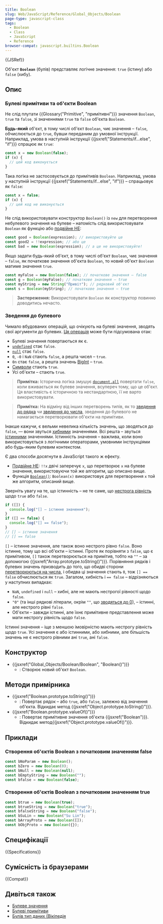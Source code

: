 ```yaml
---
title: Boolean
slug: Web/JavaScript/Reference/Global_Objects/Boolean
page-type: javascript-class
tags:
  - Boolean
  - Class
  - JavaScript
  - Reference
browser-compat: javascript.builtins.Boolean
---
```


{{JSRef}}

Об'єкт **`Boolean`** (булів) представляє логічне значення: `true` (істину) або `false` (хибу).

## Опис

### Булеві примітиви та об'єкти Boolean

Не слід плутати {{Glossary("Primitive", "примітивні")}} значення `Boolean`, `true` та `false`, зі значеннями `true` та `false` об'єкта `Boolean`.

**Будь-який** об'єкт, в тому числі об'єкт `Boolean`, чиє значення – `false`, обчислюється до `true`, бувши переданим до умовної інструкції. Наприклад, умова в наступній інструкції {{jsxref("Statements/if...else", "if")}} спрацює як `true`:

```js
const x = new Boolean(false);
if (x) {
  // цей код виконується
}
```

Така логіка не застосовується до примітивів `Boolean`. Наприклад, умова у наступній інструкції {{jsxref("Statements/if...else", "if")}} – спрацьовує як `false`:

```js
const x = false;
if (x) {
  // цей код не виконується
}
```

Не слід використовувати конструктор `Boolean()` із `new` для перетворення небулевого значення на булеве – натомість слід використовувати `Boolean` як функцію або [подвійне НЕ](/uk/docs/Web/JavaScript/Reference/Operators/Logical_NOT#podviine-ne-):

```js
const good = Boolean(expression); // використовуйте це
const good2 = !!expression; // або це
const bad = new Boolean(expression); // а це не використовуйте!
```

Якщо задати будь-який об'єкт, в тому числі об'єкт `Boolean`, чиє значення – `false`, як початкове значення об'єкта `Boolean`, то новий об'єкт `Boolean` матиме значення `true`.

```js
const myFalse = new Boolean(false); // початкове значення – false
const g = Boolean(myFalse); // початкове значення – true
const myString = new String("Привіт"); // рядковий об'єкт
const s = Boolean(myString); // початкове значення – true
```

> **Застереження:** Використовувати `Boolean` як конструктор повинно доводитись нечасто.

### Зведення до булевого

Чимало вбудованих операцій, що очікують на булеві значення, зводять свої аргументи до булевих. [Ця операція](https://tc39.es/ecma262/#sec-tostring) може бути підсумована отак:

- Булеві значення повертаються як є.
- [`undefined`](/uk/docs/Web/JavaScript/Reference/Global_Objects/undefined) стає `false`.
- [`null`](/uk/docs/Web/JavaScript/Reference/Operators/null) стає `false`.
- `0`, `-0` і `NaN` стають `false`, а решта чисел – `true`.
- `0n` стає `false`, а решта значень [BigInt](/uk/docs/Web/JavaScript/Reference/Global_Objects/BigInt) – `true`.
- [Символи](/uk/docs/Web/JavaScript/Reference/Global_Objects/Symbol) стають `true`.
- Усі об'єкти – стають `true`.

> **Примітка:** Історична логіка змушує [`document.all`](/uk/docs/Web/API/Document/all) повертати `false`, коли вживається як булеве значення, всупереч тому, що це об'єкт. Ця властивість є історичною та нестандартною, її не варто використовувати.

> **Примітка:** На відміну від інших перетворень типів, як то [зведення до рядка](/uk/docs/Web/JavaScript/Reference/Global_Objects/String#zvedennia-do-riadka) чи [зведення до числа](/uk/docs/Web/JavaScript/Reference/Global_Objects/Number#zvedennia-do-chysla), зведення до булевого не намагається перетворювати об'єкти на примітиви.

Інакше кажучи, є вельми невелика кількість значень, що зводяться до `false`, — вони звуться [хибними](/uk/docs/Glossary/Falsy) значеннями. Всі решта – звуться [істинними](/uk/docs/Glossary/Truthy) значеннями. Істинність значення – важлива, коли воно використовується з логічними операторами, умовними інструкціями або будь-яким булевим контекстом.

Є два способи досягнути в JavaScript такого ж ефекту.

- [Подвійне НЕ](/uk/docs/Web/JavaScript/Reference/Operators/Logical_NOT#podviine-ne-): `!!x` двічі заперечує `x`, що перетворює `x` на булеве значення, використовуючи той же алгоритм, що описано вище.
- Функція [`Boolean()`](/uk/docs/Web/JavaScript/Reference/Global_Objects/Boolean/Boolean): `Boolean(x)` використовує для перетворення `x` той же алгоритм, описаний вище.

Зверніть увагу на те, що істинність – не те саме, що [нестрога рівність](/uk/docs/Web/JavaScript/Reference/Operators/Equality) щодо `true` або `false`.

```js
if ([]) {
  console.log("[] – істинне значення");
}
if ([] == false) {
  console.log("[] == false");
}
// [] – істинне значення
// [] == false
```

`[]` – істинне значення, але також воно нестрого рівно `false`. Воно істинне, тому що всі об'єкти – істинні. Проте як порівняти з `false`, що є примітивом, `[]` також перетворюється на примітив, тобто на `""` – за допомогою {{jsxref("Array.prototype.toString()")}}. Порівняння рядків і булевих значень призводить до того, що обидві сторони [перетворюються на числа](/uk/docs/Web/JavaScript/Reference/Global_Objects/Number#zvedennia-do-chysla), і обидва ці значення стають `0`, тож `[] == false` обчислюється як `true`. Загалом, хибність і `== false` – відрізняються у наступних випадках:

- `NaN`, `undefined` і `null` – хибні, але не мають нестрогої рівності щодо `false`.
- `"0"` (та інші рядкові літерали, окрім `""`, що [зводяться до 0](/uk/docs/Web/JavaScript/Reference/Global_Objects/Number#zvedennia-do-chysla)), – істинні, але нестрого рівні `false`.
- Об'єкти – завжди істинні, але їхнє примітивне представлення може мати нестрогу рівність щодо `false`.

Істинні значення – іще з меншою імовірністю мають нестрогу рівність щодо `true`. Усі значення є або істинними, або хибними, але більшість значень не є нестрого рівними ані `true`, ані `false`.

## Конструктор

- {{jsxref("Global_Objects/Boolean/Boolean", "Boolean()")}}
  - : Створює новий об'єкт `Boolean`.

## Методи примірника

- {{jsxref("Boolean.prototype.toString()")}}
  - : Повертає рядок – або `true`, або `false`, залежно від значення об'єкта. Відкидає метод {{jsxref("Object.prototype.toString()")}}.
- {{jsxref("Boolean.prototype.valueOf()")}}
  - : Повертає примітивне значення об'єкта {{jsxref("Boolean")}}. Відкидає метод{{jsxref("Object.prototype.valueOf()")}}.

## Приклади

### Створення об'єктів Boolean з початковим значенням false

```js
const bNoParam = new Boolean();
const bZero = new Boolean(0);
const bNull = new Boolean(null);
const bEmptyString = new Boolean("");
const bfalse = new Boolean(false);
```

### Створення об'єктів Boolean з початковим значенням true

```js
const btrue = new Boolean(true);
const btrueString = new Boolean("true");
const bfalseString = new Boolean("false");
const bSuLin = new Boolean("Su Lin");
const bArrayProto = new Boolean([]);
const bObjProto = new Boolean({});
```

## Специфікації

{{Specifications}}

## Сумісність із браузерами

{{Compat}}

## Дивіться також

- [Булеве значення](/uk/docs/Glossary/Boolean)
- [Булеві примітиви](/uk/docs/Web/JavaScript/Data_structures#typ-boolean)
- [Булів тип даних (Вікіпедія](https://en.wikipedia.org/wiki/Boolean_data_type)
